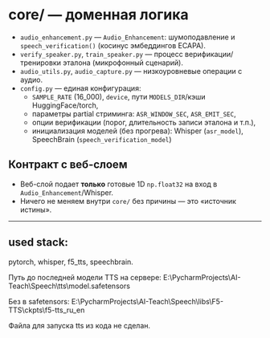 
# core/ — доменная логика

- `audio_enhancement.py` — `Audio_Enhancement`: шумоподавление и `speech_verification()` (косинус эмбеддингов ECAPA).
- `verify_speaker.py`, `train_speaker.py` — процесс верификации/тренировки эталона (микрофонный сценарий).
- `audio_utils.py`, `audio_capture.py` — низкоуровневые операции с аудио.
- `config.py` — единая конфигурация:
  - `SAMPLE_RATE` (16_000), `device`, пути `MODELS_DIR`/кэши HuggingFace/torch,
  - параметры partial стриминга: `ASR_WINDOW_SEC`, `ASR_EMIT_SEC`,
  - опции верификации (порог, длительность записи эталона и т.п.),
  - инициализация моделей (без прогрева): Whisper (`asr_model`), SpeechBrain (`speech_verification_model`)

## Контракт с веб-слоем
- Веб-слой подает **только** готовые 1D `np.float32` на вход в `Audio_Enhancement`/Whisper.
- Ничего не меняем внутри `core/` без причины — это «источник истины».








---
## used stack:
pytorch, whisper, f5_tts, speechbrain.

Путь до последней модели TTS на сервере: E:\PycharmProjects\AI-Teach\Speech\tts\model.safetensors

Без в safetensors: E:\PycharmProjects\AI-Teach\Speech\libs\F5-TTS\ckpts\f5-tts_ru_en

Файла для запуска tts из кода не сделан.
